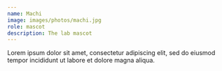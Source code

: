 ```yaml
---
name: Machi
image: images/photos/machi.jpg
role: mascot
description: The lab mascot
---
```


Lorem ipsum dolor sit amet, consectetur adipiscing elit, sed do eiusmod tempor incididunt ut labore et dolore magna aliqua.
